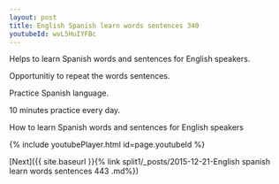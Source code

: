 ```yaml
---
layout: post
title: English Spanish learn words sentences 340 
youtubeId: wvL5HuIYFBc
---
```

 
 
Helps to learn Spanish words and sentences for English speakers.

Opportunitiy to repeat the words sentences. 

Practice Spanish language. 
 
10 minutes practice every day. 
 
How to learn Spanish words and sentences for English speakers 
 
{% include youtubePlayer.html id=page.youtubeId %}
 
 
[Next]({{ site.baseurl }}{% link  split1/_posts/2015-12-21-English spanish learn words sentences 443 .md%})
 
